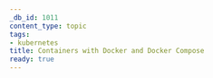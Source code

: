 ```yaml
---
_db_id: 1011
content_type: topic
tags:
- kubernetes
title: Containers with Docker and Docker Compose
ready: true
---
```

